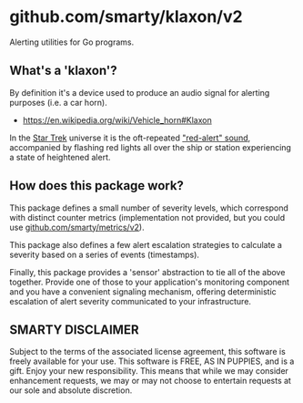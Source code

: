 # github.com/smarty/klaxon/v2

Alerting utilities for Go programs.

## What's a 'klaxon'?

By definition it's a device used to produce an audio signal for alerting purposes (i.e. a car horn).

- https://en.wikipedia.org/wiki/Vehicle_horn#Klaxon

In the [Star Trek](https://en.wikipedia.org/wiki/Star_Trek) universe it is the oft-repeated ["red-alert" sound](https://memory-alpha.fandom.com/wiki/Klaxon), accompanied by flashing red lights all over the ship or station experiencing a state of heightened alert.

## How does this package work?

This package defines a small number of severity levels, which correspond with distinct counter metrics (implementation not provided, but you could use [github.com/smarty/metrics/v2](https://pkg.go.dev/github.com/smartystreets/metrics/v2)).

This package also defines a few alert escalation strategies to calculate a severity based on a series of events (timestamps).

Finally, this package provides a 'sensor' abstraction to tie all of the above together. Provide one of those to your application's monitoring component and you have a convenient signaling mechanism, offering deterministic escalation of alert severity communicated to your infrastructure.

## SMARTY DISCLAIMER

Subject to the terms of the associated license agreement, this software is freely available for your use. This software is FREE, AS IN PUPPIES, and is a gift. Enjoy your new responsibility. This means that while we may consider enhancement requests, we may or may not choose to entertain requests at our sole and absolute discretion.